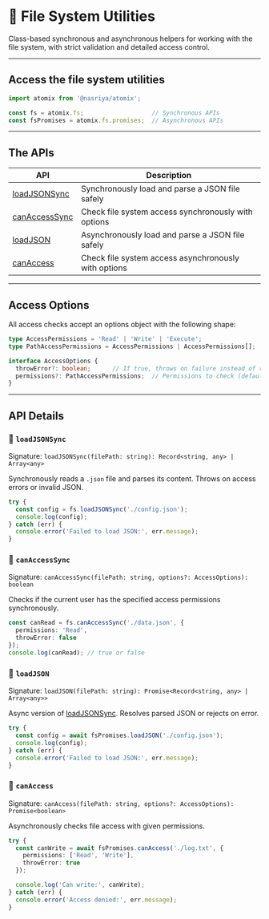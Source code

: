 # 📁 File System Utilities  
Class-based synchronous and asynchronous helpers for working with the file system, with strict validation and detailed access control.

---  
## Access the file system utilities  
```ts
import atomix from '@nasriya/atomix';

const fs = atomix.fs;                   // Synchronous APIs  
const fsPromises = atomix.fs.promises;  // Asynchronous APIs
```
---

## The APIs
| API                              | Description                                          |
| -------------------------------- | ---------------------------------------------------- |
| [loadJSONSync](#-loadjsonsync)   | Synchronously load and parse a JSON file safely      |
| [canAccessSync](#-canaccesssync) | Check file system access synchronously with options  |
| [loadJSON](#-loadjson)           | Asynchronously load and parse a JSON file safely     |
| [canAccess](#-canaccess)         | Check file system access asynchronously with options |

---
## Access Options
All access checks accept an options object with the following shape:

```ts
type AccessPermissions = 'Read' | 'Write' | 'Execute';
type PathAccessPermissions = AccessPermissions | AccessPermissions[];

interface AccessOptions {
  throwError?: boolean;      // If true, throws on failure instead of returning false
  permissions?: PathAccessPermissions;  // Permissions to check (default: 'Read')
}
```

---
## API Details

### 📂 `loadJSONSync`
Signature: `loadJSONSync(filePath: string): Record<string, any> | Array<any>`

Synchronously reads a `.json` file and parses its content. Throws on access errors or invalid JSON.

```ts
try {
  const config = fs.loadJSONSync('./config.json');
  console.log(config);
} catch (err) {
  console.error('Failed to load JSON:', err.message);
}
```

### 🔐 `canAccessSync`
Signature: `canAccessSync(filePath: string, options?: AccessOptions): boolean`

Checks if the current user has the specified access permissions synchronously.

```ts
const canRead = fs.canAccessSync('./data.json', {
  permissions: 'Read',
  throwError: false
});
console.log(canRead); // true or false
```

### 📂 `loadJSON`
Signature: `loadJSON(filePath: string): Promise<Record<string, any> | Array<any>>`

Async version of [loadJSONSync](#-loadjsonsync). Resolves parsed JSON or rejects on error.

```ts
try {
  const config = await fsPromises.loadJSON('./config.json');
  console.log(config);
} catch (err) {
  console.error('Failed to load JSON:', err.message);
}
```

### 🔐 `canAccess`
Signature: `canAccess(filePath: string, options?: AccessOptions): Promise<boolean>`

Asynchronously checks file access with given permissions.

```ts
try {
  const canWrite = await fsPromises.canAccess('./log.txt', {
    permissions: ['Read', 'Write'],
    throwError: true
  });

  console.log('Can write:', canWrite);
} catch (err) {
  console.error('Access denied:', err.message);
}
```